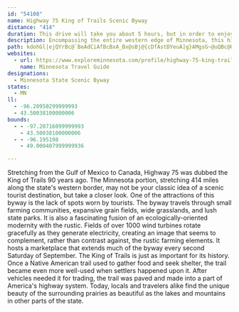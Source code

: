 ```yaml
---
id: "54108"
name: Highway 75 King of Trails Scenic Byway
distance: "414"
duration: This drive will take you about 5 hours, but in order to enjoy this byway, you will want to spend several days.
description: Encompassing the entire western edge of Minnesota, this historic road captures a variety of landscape, culture, and history that makes up the Midwest.
path: kdohGl|ejQYrBc@`BeAdCiAfBcBxA_Bx@sBj@{cDfAstDYeuA]g}AMgsG~@uQBc@O}i@AaGFUPeO?cv@y@_uAy@ylNf@swAs@syAMwk@X{uAKiDDgDZgaAlQwBd@eBj@mB|@oA|@ul@xc@yDlCal@~Yam@h[ql@hZmf@jWeA~@}CfDcAjByWzg@}Ure@}_@zp@eBdCcChC_CbBsChAmDh@mCF{n@k@ilBg@kpAD_UJyMKacA?uHpAgVhFafCbWmHpA_EhAgFvBqE`Ccy@jf@aGxDm_A|j@qw@de@ucA`n@eBz@Npj@qbBDcRLw_B?wk@d@}g@_@ehAEwa@JunB?sg@EuGQyQKo{@p@_b@Jyk@Dch@Wmo@b@w|AZak@_A}X\uc@Qm_@ZeJ?ih@_@g_Ah@_RZ}TBmWKeTFq_@Ge^ScBK}Ce@aJsCiCyAsA_AsScPwGsEqDoBkBu@iBm@qDs@}Hg@qh@DiDHwCVm[xEgFd@cCDiCKeCYoEeAgEyBiGaForAanA_DmCqCcBuCy@_BS_NSu^GoBKiAg@gD`DmHfGyAt@aBV{@DwCQ}IsBkJsAqHG{HLaHAsUeB_EKeQ^gDGwBWkA_@wDaBqKqHgHmF_DuBsAm@kBq@_Cg@yEWe[j@ml@s@yQIg_BNmh@~@ybANkcAg@yc@?}k@W{JXoTvAmDDen@W_gBJcvBa@gxAFos@GqD_@oD_AiE}BwAiAeBwBmEcGa\qe@wf@ct@_BqB}BuBiBgAqCkAiDeA}FYm[~AsPl@cHJmf@mB_Re@qe@p@{PB{[cBaLY}{A~@cW@gELiFpAcE`CmB~AiApAmCzDaUj]sDzD_EdCcBr@mCj@mFZq_BNcKF_Hx@yD`A_C~@sAp@cDpBkH|EsDfBkG|AkCd@yE`@yvC{@aLHgkAhC{MEgv@k@{s@?{lEj@ic@Xer@Fsf@j@kbAYmqDr@g^EgCJeDr@qDpByAf@u@Dq@Ka@a@mDeGwYyc@kI}MgLyPeH}K}KiRewFscKgBsCiByBcCkBgCsA_Bg@wEe@g}@EwbCtAy`A\m`FyBoiCL}{BSmJPwj@hDkK\eQSePw@yHGcQl@yGJwuCYsUJqLNod@Ass@y@czAf@k_AJo`@fAaxAi@_aAKiRKmGQwGD_RGmLF_n@pAsOf@yDl@iDdAwErBaDxB_HlGeC~CcYnc@c{A~}B_zAb}Boq@zfAk`Ah{AgHnLoc@fr@}BxCoCnCcDbCwD|ByCxAeGxAkBXgE\m|AXaj@?uRL{l@GaMDiRKgJJafDKudClCcW`@wi@\wpB_@{yBq@iBJ}Cb@wGlAacCte@cAAi@O_Bu@y@`B{GbOsEzN{f@bjBw@xDm@hGK~DEtOXrjDFzwCUv~BAdNIhDi@`K_AxIoBzKaA~Dy@lCeAzCmE`KsClEkFzGghAtsAaDfEyJ~K{DrCgEbB}E~@oBVsq@`BmMRiOJaV?kjBdAcc@Mg\p@}jBq@wZd@_eAXsjB]eaDvBqy@Me_@Rof@k@mfA?}YK_KViG`AwUzGiEdAgCXyFJwY?{d@VoFQ_BQgASyGmBgKsDcBc@oF{@sGYm}AZoCOgFKwbDRil@J_cBdAad@?kxAgBsz@CgFm@sBg@}k@{RaFwAwFgA_CSmFQ_iIy@wUoA{FFeIl@qFV}xJw@yLGmJm@aKc@eNM{KFqE\sEfAcCp@}HxD}eBpyAs^j[s^rZuyApoAuxBrjBgFrEgHzFuIzH}B~A{BlA}B~@edAdVwFv@iRPeIEs|@Xkt@d@wg@@{bAeBqUOsj@EeMT{a@vA{yAv@yk@h@{m@MckAj@eNZwIBaj@q@sd@Qa`A?iE\iDf@aGlAqQxG_HdBaGx@gIXmqCWoyAXeXC}IWou@_@asD_AskBr@oYp@kW@yBG_mBRcbAVyrB}Cai@i@a_AWigAe@syABmnGw@ug@ScGL{B^mCdA}DrCqsAl`Be_@pc@gaBrpBsBzB{oAf|AocBhrBeDzEqBdFuA~Gm@tGKrD?td@D`JE~E?nPD`HAdCi@jA}@fA{`@Jcd@I_PaCwk@?OSUC_L[iFf@{Bx@cThNiGjCwF^{B?{DVyCT}@XmGRyUVqER_rArA{jAYcDHwD^cErAyAn@wBhAqE`Ew\x^kQzQ_NjMw{@f{@ofA`dAgT`T_HlHenAfiBcC`DmB|AkqAzp@egEnvBoFfCkC`AaGr@{s@h@sCPwB`@oBl@iBx@}C`CcBbBgAtAeB|C}@hB{ArEmApF_@tCsD~b@}@~EgAzDuCrGmUre@uBfDiBpBqClBkAl@y]nN[Vgz@d\{gCpcAgFtCyEdDg~@jq@{Ax@sDhA{ARsDFa\MmQ@c_CbAs}AeAgX?kNXcEj@wf@`Kyg@zKcSnDsVxDs]~G_zEtbAeFrAqMxEkq@`X_e@jRaIpCyF`AkHVghAl@_tDVk{@IyMJkNr@}HPoMSkPeAqJY_o@MilAIkcBXcBXyCdAgDdBiCtBsDpEw[fb@qCvB_CfAcCz@mBb@}IRkxA~@o{AkA_yAYmqCEyi@Jgg@XgZAq@O}O?}UVcRGmYFmEJyCKgVDyRR_@LcTSwi@FwXCsZk@iTIDwQIk\HuLHYNaCf@aPBaDE_BcD_g@e@wMo@_BaF_CaB_@{BK}B\OT_NjEsVfHgH`AaEX_bHMo_GJwJl@_v@tN{DjAeDrAwGfEiN|LiEjCyn@|Vod@bQueBtq@g_@nNum@hVgsDvwAwY~KqJfD_FjA{H|@uLBwIMuI@}]rAiPbAyKxA_TtAg`Nlg@}GDsb@WiY|@gFT}Db@}QlCsJz@ygB~GiKVq}AfGofBnGubBfQoc@tDou@`Iea@lFgYvCcDNaJG}CWsd@oFks@{IqFYyC?aJTyt@dCwCRiDj@sD`A{B|@}i@nV_y@f_@aGrBwHlAiz@nLmb@pG_CR{MX{g@~AwGJqHEyG]uu@sGuI_@ebEnAqWWa_@m@eLCstD^kGEcGa@wGeAyDaAen@wU_b@yM_b@gMaG}@aGc@snB?auAjBgX_@w_C}@wq@AusI_CezA?{h@RiUMowA@m[MgtDE{ZE_DScGyAaGgDmCaCwB_CmByC{A{CiCmHgf@uwAyVky@}F_R}@uBsEgN{JeX{IeUwL}]_Qeh@iQ{g@{J{[a\s_AadBqeFy@qBoq@{qBuDuLcMwd@iCmHuKmWaLc[a^efA_EwLq@yCk@yDy@eJgBcn@c@_G_@{Cu@uDcAwDgBoE_C_EcBsBcDqCgFiCyCc@mBMiFGuqA?wCJ{AImCs@mDsAoCeBgHiHkBwBgIuM{AmCsDiImA_Dy@mD_AeHO}CIsHBiXW{FUsC_@yByC{NqI{Gia@wYcA~E[t@sBpIiCbIwAxGcBhG[JcCJmFm@qEE}Jx@yRX}UDaFeAcF~@gVNaJiAeB?sAFgAV{BfA}AdBoCqCcBg@qSSexAFe~C`AmTPyE\ywCjYihErb@gk@dFwY|Co`Fjf@}Dj@iHfB_IdDmTnKuyAbu@m|B~hA}v@j`@{vKxpFok@bY_DlBaKfFc~BfjAaiJvvEusAzp@uRjKcCbAcSlKkz@te@ig@dZyCkOmDtBwEj@cQpA{@T{Av@{B~AmAfBwMbXiCnE}AxAyAdAiAj@oBf@gnBra@evCnm@}M|Ce}ErbAoiCxi@qtAdZsARsDJqGeAwBs@oBa@mCK_DFcQlDcEdAkNjCcBt@}ClBcH~BgDJ{ID{ADmB`@gEvBsY|ScCrAcC`A{KdCyRzD}}Ad]wGnCgD`B}aBb_AubAbk@urCp~AoEvCkDtAoK~Cab@hJyFbAwEZwn@VmDMaK_A{DIuTXoL\iE^sA^{@`@wBxAsB~Bsh@zg@qCdCkAp@mBt@iCj@coDn^yFt@wxAfOeUlCaG^kNdBcpIx|@_LdAcIFcBJgV`C}Dh@eRrDcD^erHjv@_b@nE}ENsCKoB@ePxAsQrB}FdCaEd@wIp@qBFmbAJuyAE}hAXmb@?syC`@aGRaCh@uDxAcBfA}CxCmAxA{AlCsArCcPzc@_CjGiBzCcC|CgAbA_CbBiElB}AXen@rGgNdBkHtAiFrAuIxCaa@|Q}hA~i@gf@hUyFdCmElAwV`LsUbLkA~@aCdCwBtAsE~B_fAxg@uOlGwFhCgl@lYw]jP_YfNoE`DsCdCsf@df@wVxUcElEsuAtsAqNxMsRvOiEzD{I`JuO`R}VbVup@`p@qJhLoTzZ{[fe@qEbGuzBnaDm_C|fDwEfHaP|TgFtG_JjKyFnHiPjUuQ|XiGzKeHxKmX~_@}gAv~A}EnIoDlIqCfIiBrGy@xDshBdsIu@xCsBtF}A|CiCtDgHxHiKbKkC~CeA~A}AlDy@hCaEdR]lAmBlEgCxDeAlAkD`CuAj@}Bl@oBR{tAHuJFmGW_NIgDCmEPeClAmAt@{@~@aDbGcChF
websites:
  - url: https://www.exploreminnesota.com/profile/highway-75-king-trails-scenic-byway/3074
    name: Minnesota Travel Guide
designations:
  - Minnesota State Scenic Byway
states:
  - MN
ll:
  - -96.20950299999993
  - 43.50038100000006
bounds:
  - - -97.20716099999993
    - 43.50038100000006
  - - -96.195198
    - 49.000407999999936

---
```


Stretching from the Gulf of Mexico to Canada, Highway 75 was dubbed the King of Trails 90 years ago. The Minnesota portion, stretching 414 miles along the state's western border, may not be your classic idea of a scenic tourist destination, but take a closer look. One of the attractions of this byway is the lack of spots worn by tourists. The byway travels through small farming communities, expansive grain fields, wide grasslands, and lush state parks. It is also a fascinating fusion of an ecologically-oriented modernity with the rustic.  Fields of over 1000 wind turbines rotate gracefully as they generate electricity, creating an image that seems to complement, rather than contrast against, the rustic farming elements. It hosts a marketplace that extends much of the byway every second Saturday of September. The King of Trails is just as important for its history. Once a Native American trail used to gather food and seek shelter, the trail became even more well-used when settlers happened upon it. After vehicles needed it for trading, the trail was paved and made into a part of America's highway system. Today, locals and travelers alike find the unique beauty of the surrounding prairies as beautiful as the lakes and mountains in other parts of the state.

